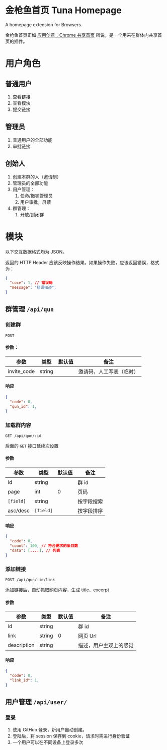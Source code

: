 # 金枪鱼首页 Tuna Homepage

A homepage extension for Browsers.

金枪鱼首页正如 [应用创意：Chrome 共享首页](https://blog.meathill.com/apps/app-idea-share-bookmarks.html) 所说，是一个用来在群体内共享首页的插件。

# 用户角色

## 普通用户

1. 查看链接
2. 查看模块
3. 提交链接

## 管理员

1. 普通用户的全部功能
2. 审批链接

## 创始人

1. 创建本群的人（邀请制）
2. 管理员的全部功能
3. 用户管理：
    1. 任命/撤销管理员
    2. 用户审批，屏蔽
4. 群管理：
    1. 开放/封闭群

# 模块

以下交互数据格式均为 JSON。

返回的 HTTP Header 应该反映操作结果。如果操作失败，应该返回错误，格式为：

```json
{
  "coce": 1, // 错误码
  "message": "错误描述",
}
```

## 群管理 `/api/qun`

### 创建群

`POST`

#### 参数：

| 参数 | 类型 | 默认值 | 备注 |
| ---- | ---- | ---- | ---- |
| invite_code | string | | 邀请码，人工写表（临时） |

#### 响应

```json
{
  "code": 0,
  "qun_id": 1,
}
```

### 加载群内容

`GET /api/qun/:id`

后面的 `GET` 接口延续次设置

#### 参数

| 参数 | 类型 | 默认值 | 备注 |
| ---- | ---- | ---- | ---- |
| id | string | | 群 id |
| page | int | 0 | 页码 |
| `[field]` | string | | 按字段搜索 |
| asc/desc | `[field]` | | 按字段排序 |

#### 响应

```json
{
  "code": 0,
  "count": 100, // 符合要求的条目数
  "data": [....], // 列表
}
```

### 添加链接

`POST /api/qun/:id/link`

添加链接后，自动抓取网页内容，生成 title、excerpt

#### 参数

| 参数 | 类型 | 默认值 | 备注 |
| ---- | ---- | ---- | ---- |
| id | string | | 群 id |
| link | string | 0 | 网页 Url |
| description | string | | 描述，用户主观上的感觉 |

#### 响应

```json
{
  "code": 0,
  "link_id": 1,
}
```

## 用户管理 `/api/user/`

### 登录

1. 使用 GitHub 登录，新用户自动创建。
2. 登陆后，将 session 保存到 cookie，请求时需进行身份验证
3. 一个用户可以在不同设备上登录多次


